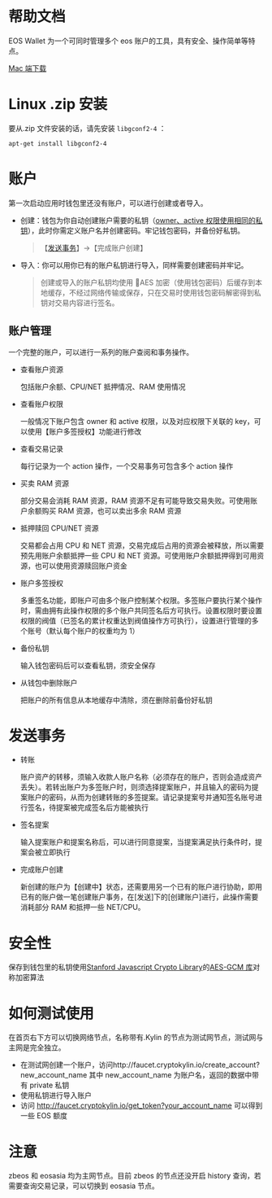 # 帮助文档

EOS Wallet 为一个可同时管理多个 eos 账户的工具，具有安全、操作简单等特点。

[Mac 端下载](https://tcs.teambition.net/storage/1318f8f40f9ee6fd8cd13d9152904b04d854?download=EOS-Wallet-macosx-1-0-0.dmg&Signature=eyJhbGciOiJIUzI1NiJ9.eyJyZXNvdXJjZSI6Ii9zdG9yYWdlLzEzMThmOGY0MGY5ZWU2ZmQ4Y2QxM2Q5MTUyOTA0YjA0ZDg1NCIsImV4cCI6MTUzNjMyMTYwMH0.EEaonfQ9fP7Vf1_ODSTHDr1ClnZ04FUKgxTaYtY6l9A&filekey=1318)

# Linux .zip 安装

要从.zip 文件安装的话，请先安装 `libgconf2-4` ：

```bash
apt-get install libgconf2-4
```

# 账户

第一次启动应用时钱包里还没有账户，可以进行创建或者导入。

- 创建：钱包为你自动创建账户需要的私钥（[owner、active 权限使用相同的私钥](https://developers.eos.io/eosio*nodeos/docs/accounts*and*permissions)），此时你需定义账户名并创建密码。牢记钱包密码，并备份好私钥。

  > 【[发送事务](发送事务)】->【完成账户创建】

- 导入：你可以用你已有的账户私钥进行导入，同样需要创建密码并牢记。

  > 创建或导入的账户私钥均使用 AES 加密（使用钱包密码）后缓存到本地缓存，不经过网络传输或保存，只在交易时使用钱包密码解密得到私钥对交易内容进行签名。

## 账户管理

一个完整的账户，可以进行一系列的账户查阅和事务操作。

- 查看账户资源

  包括账户余额、CPU/NET 抵押情况、RAM 使用情况

- 查看账户权限

  一般情况下账户包含 owner 和 active 权限，以及对应权限下关联的 key，可以使用【账户多签授权】功能进行修改

- 查看交易记录

  每行记录为一个 action 操作，一个交易事务可包含多个 action 操作

- 买卖 RAM 资源

  部分交易会消耗 RAM 资源，RAM 资源不足有可能导致交易失败。可使用账户余额购买 RAM 资源，也可以卖出多余 RAM 资源

- 抵押赎回 CPU/NET 资源

  交易都会占用 CPU 和 NET 资源，交易完成后占用的资源会被释放，所以需要预先用账户余额抵押一些 CPU 和 NET 资源。可使用账户余额抵押得到可用资源，也可以使用资源赎回账户资金

- 账户多签授权

  多重签名功能，即账户可由多个账户控制某个权限。多签账户要执行某个操作时，需由拥有此操作权限的多个账户共同签名后方可执行。设置权限时要设置权限的阀值（已签名的累计权重达到阀值操作方可执行），设置进行管理的多个账号（默认每个账户的权重均为 1）

- 备份私钥

  输入钱包密码后可以查看私钥，须安全保存

- 从钱包中删除账户

  把账户的所有信息从本地缓存中清除，须在删除前备份好私钥

# 发送事务

- 转账

  账户资产的转移，须输入收款人账户名称（必须存在的账户，否则会造成资产丢失）。若转出账户为多签账户时，则须选择提案账户，并且输入的密码为提案账户的密码，从而为创建转账的多签提案。请记录提案号并通知签名账号进行签名，待提案被完成签名后方能被执行

- 签名提案

  输入提案账户和提案名称后，可以进行同意提案，当提案满足执行条件时，提案会被立即执行

- 完成账户创建

  新创建的账户为【创建中】状态，还需要用另一个已有的账户进行协助，即用已有的账户做一笔创建账户事务，在[发送]下的[创建账户]进行，此操作需要消耗部分 RAM 和抵押一些 NET/CPU。

# 安全性

保存到钱包里的私钥使用[Stanford Javascript Crypto Library](https://github.com/bitwiseshiftleft/sjcl)的[AES-GCM 库](https://github.com/nsjames/AES-OOP)对称加密算法

# 如何测试使用

在首页右下方可以切换网络节点，名称带有.Kylin 的节点为测试网节点，测试网与主网是完全独立。

- 在测试网创建一个账户，访问http://faucet.cryptokylin.io/create_account?new_account_name 其中 new_account_name 为账户名，返回的数据中带有 private 私钥
- 使用私钥进行导入账户
- 访问 http://faucet.cryptokylin.io/get_token?your_account_name 可以得到一些 EOS 额度

# 注意

zbeos 和 eosasia 均为主网节点。目前 zbeos 的节点还没开启 history 查询，若需要查询交易记录，可以切换到 eosasia 节点。
